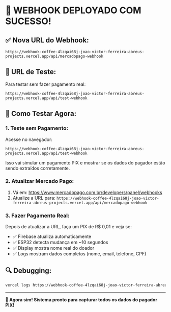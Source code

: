 # 🎉 **WEBHOOK DEPLOYADO COM SUCESSO!**

## ✅ **Nova URL do Webhook:**
```
https://webhook-coffee-4lzqai68j-joao-victor-ferreira-abreus-projects.vercel.app/api/mercadopago-webhook
```

## 🧪 **URL de Teste:**
Para testar sem fazer pagamento real:
```
https://webhook-coffee-4lzqai68j-joao-victor-ferreira-abreus-projects.vercel.app/api/test-webhook
```

## 🔧 **Como Testar Agora:**

### **1. Teste sem Pagamento:**
Acesse no navegador:
```
https://webhook-coffee-4lzqai68j-joao-victor-ferreira-abreus-projects.vercel.app/api/test-webhook
```
Isso vai simular um pagamento PIX e mostrar se os dados do pagador estão sendo extraídos corretamente.

### **2. Atualizar Mercado Pago:**
1. Vá em: https://www.mercadopago.com.br/developers/panel/webhooks
2. Atualize a URL para: `https://webhook-coffee-4lzqai68j-joao-victor-ferreira-abreus-projects.vercel.app/api/mercadopago-webhook`

### **3. Fazer Pagamento Real:**
Depois de atualizar a URL, faça um PIX de R$ 0,01 e veja se:
- ✅ Firebase atualiza automaticamente
- ✅ ESP32 detecta mudança em ~10 segundos  
- ✅ Display mostra nome real do doador
- ✅ Logs mostram dados completos (nome, email, telefone, CPF)

## 🔍 **Debugging:**
```bash
vercel logs https://webhook-coffee-4lzqai68j-joao-victor-ferreira-abreus-projects.vercel.app
```

---

**🚀 Agora sim! Sistema pronto para capturar todos os dados do pagador PIX!**
